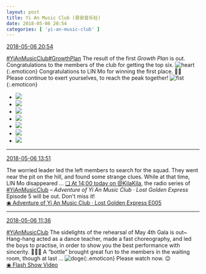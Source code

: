 ```yaml
---
layout: post
title: Yi An Music Club (易安音乐社)
date: 2018-05-06 20:54
categories: [ 'yi-an-music-club' ]
---
```


<div class="weibo-info">
  <a href="https://weibo.com/6094546964/GfqTrDn5T">2018-05-06 20:54</a>
</div>

[#YiAnMusicClub](https://weibo.com/p/100808beae2e3e05b17b64f63ebedca39f19b2/super_index)[#GrowthPlan](https://weibo.com/p/100808fe7264e4339c41df171df3260846e152) The result of the first *Growth Plan* is out. Congratulations to the members of the club for getting the top six. ![heart](https://img.t.sinajs.cn/t4/appstyle/expression/ext/normal/8a/2018new_xin_org.png){:.emoticon} Congratulations to LIN Mo for winning the first place. 🥇👏 Please continue to exert yourselves, to reach the peak together! ![fist](https://img.t.sinajs.cn/t4/appstyle/expression/ext/normal/86/2018new_quantou_org.png){:.emoticon}

<!-- more -->

<ul class="weibo-pic-list-3">
  <li class="weibo-pic">
    <a href="https://wx4.sinaimg.cn/mw690/006Es64Aly1fr1wwxz30mj31400qon51.jpg"><img src="https://wx4.sinaimg.cn/thumb150/006Es64Aly1fr1wwxz30mj31400qon51.jpg"/></a>
  </li>
  <li class="weibo-pic">
    <a href="https://wx3.sinaimg.cn/mw690/006Es64Aly1fr1wwycs2uj30qo140jzb.jpg"><img src="https://wx3.sinaimg.cn/thumb150/006Es64Aly1fr1wwycs2uj30qo140jzb.jpg"/></a>
  </li>
  <li class="weibo-pic">
    <a href="https://wx1.sinaimg.cn/mw690/006Es64Aly1fr1wwys59fj30qo140n4c.jpg"><img src="https://wx1.sinaimg.cn/thumb150/006Es64Aly1fr1wwys59fj30qo140n4c.jpg"/></a>
  </li>
  <li class="weibo-pic">
    <a href="https://wx1.sinaimg.cn/mw690/006Es64Aly1fr1wx21y95j30qo141tfd.jpg"><img src="https://wx1.sinaimg.cn/thumb150/006Es64Aly1fr1wx21y95j30qo141tfd.jpg"/></a>
  </li>
  <li class="weibo-pic">
    <a href="https://wx4.sinaimg.cn/mw690/006Es64Aly1fr1wx19bdrj329o3ggqv9.jpg"><img src="https://wx4.sinaimg.cn/thumb150/006Es64Aly1fr1wx19bdrj329o3ggqv9.jpg"/></a>
  </li>
  <li class="weibo-pic">
    <a href="https://wx4.sinaimg.cn/mw690/006Es64Aly1fr1wx2ksjlj30qn1407c1.jpg"><img src="https://wx4.sinaimg.cn/thumb150/006Es64Aly1fr1wx2ksjlj30qn1407c1.jpg"/></a>
  </li>
  <li class="weibo-pic">
    <a href="https://wx4.sinaimg.cn/mw690/006Es64Aly1fr1wwwmstwj32kw3vcx6w.jpg"><img src="https://wx4.sinaimg.cn/thumb150/006Es64Aly1fr1wwwmstwj32kw3vcx6w.jpg"/></a>
  </li>
</ul>

---

<div class="weibo-info">
  <a href="https://weibo.com/6094546964/Gfo7WEo9I">2018-05-06 13:51</a>
</div>

The worried leader led the left members to search for the squad. They went near the pit on the hill, and found some strange clues. While at that time, LIN Mo disappeared … [❏ At 14:00 today on @KilaKila](http://t.cn/RueZITu), the radio series of [#YiAnMusicClub](https://weibo.com/p/100808beae2e3e05b17b64f63ebedca39f19b2/super_index) – *Adventure of Yi An Music Club · Lost Golden Express* Episode 5 will be out. Don't miss it!  
 [◉ Adventure of Yi An Music Club · Lost Golden Express E005](http://www.hongdoufm.com/room/1130160037927321641)

---

<div class="weibo-info">
  <a href="https://weibo.com/6094546964/GfneZ3caH">2018-05-06 11:36</a>
</div>

[#YiAnMusicClub](https://weibo.com/p/100808beae2e3e05b17b64f63ebedca39f19b2/super_index) The sidelights of the rehearsal of May 4th Gala is out~ Hang-hang acted as a dance teacher, made a fast choreography, and led the boys to practise, in order to show you the best performance with sincerity. 🎉💪🏻 A “bottle” brought great fun to the members in the waiting room, though at last … ![doge](https://img.t.sinajs.cn/t4/appstyle/expression/ext/normal/a1/2018new_doge02_org.png){:.emoticon} Please watch now. 😉  
[◉ Flash Show Video](https://www.miaopai.com/show/CXeWHj5Ot4bZQCuMDsoNqN1tGEGe8oPBxWzIZg__.htm)
